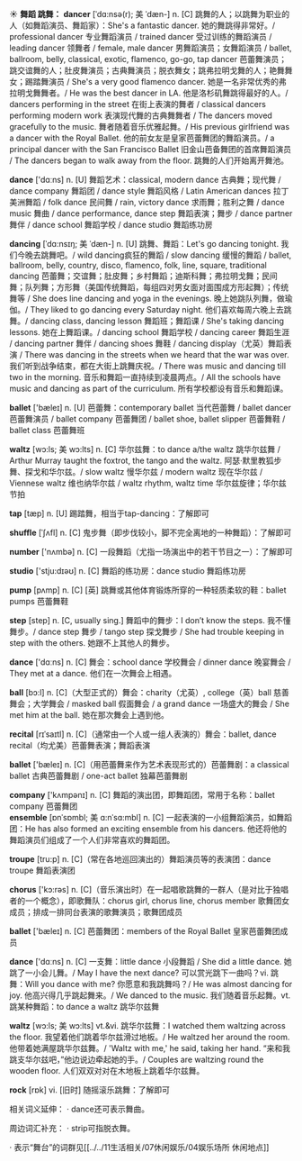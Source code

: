 ☀ <span class="category">**舞蹈 跳舞：**</span>
<span class="vocabulary">**dancer**</span> [ˈdɑ:nsə(r); 美 ˈdæn-]
<span class="definition">n. [C] 跳舞的人；以跳舞为职业的人（如舞蹈演员、舞蹈家）：</span>She's a fantastic dancer. 她的舞跳得非常好。/ professional dancer 专业舞蹈演员 / trained dancer 受过训练的舞蹈演员 / leading dancer 领舞者 / female, male dancer 男舞蹈演员；女舞蹈演员 / ballet, ballroom, belly, classical, exotic, flamenco, go-go, tap dancer 芭蕾舞演员；跳交谊舞的人；肚皮舞演员；古典舞演员；脱衣舞女；跳弗拉明戈舞的人；艳舞舞女；踢踏舞演员 / She's a very good flamenco dancer. 她是一名非常优秀的弗拉明戈舞舞者。/ He was the best dancer in LA. 他是洛杉矶舞跳得最好的人。/ dancers performing in the street 在街上表演的舞者 / classical dancers performing modern work 表演现代舞的古典舞舞者 / The dancers moved gracefully to the music. 舞者随着音乐优雅起舞。/ His previous girlfriend was a dancer with the Royal Ballet. 他的前女友是皇家芭蕾舞团的舞蹈演员。/ a principal dancer with the San Francisco Ballet 旧金山芭备舞团的首席舞蹈演员 / The dancers began to walk away from the floor. 跳舞的人们开始离开舞池。

<span class="vocabulary">**dance**</span> ['dɑːns] 
<span class="definition">n. [U] 舞蹈艺术：</span>classical, modern dance 古典舞；现代舞 / dance company 舞蹈团 / dance style 舞蹈风格 / Latin American dances 拉丁美洲舞蹈 / folk dance 民间舞 / rain, victory dance 求雨舞；胜利之舞 / dance music 舞曲 / dance performance, dance step 舞蹈表演；舞步 / dance partner 舞伴 / dance school 舞蹈学校 / dance studio 舞蹈练功房
           
<span class="vocabulary">**dancing**</span> [ˈdɑ:nsɪŋ; 美 ˈdæn-]
<span class="definition">n. [U] 跳舞、舞蹈：</span>Let's go dancing tonight. 我们今晚去跳舞吧。/ wild dancing疯狂的舞蹈 / slow dancing 缓慢的舞蹈 / ballet, ballroom, belly, country, disco, flamenco, folk, line, square, traditional dancing 芭蕾舞；交谊舞；肚皮舞；乡村舞蹈；迪斯科舞；弗拉明戈舞；民间舞；队列舞；方形舞（美国传统舞蹈，每组四对男女面对面围成方形起舞）；传统舞等 / She does line dancing and yoga in the evenings. 晚上她跳队列舞，做瑜伽。/ They liked to go dancing every Saturday night. 他们喜欢每周六晚上去跳舞。/ dancing class, dancing lesson 舞蹈班；舞蹈课 / She's taking dancing lessons. 她在上舞蹈课。/ dancing school 舞蹈学校 / dancing career 舞蹈生涯 / dancing partner 舞伴 / dancing shoes 舞鞋 / dancing display（尤英）舞蹈表演 / There was dancing in the streets when we heard that the war was over. 我们听到战争结束，都在大街上跳舞庆祝。/ There was music and dancing till two in the morning. 音乐和舞蹈一直持续到凌晨两点。/ All the schools have music and dancing as part of the curriculum. 所有学校都设有音乐和舞蹈课。

<span class="vocabulary">**ballet**</span> ['bæleɪ] 
<span class="definition">n. [U] 芭蕾舞：</span>contemporary ballet 当代芭蕾舞 / ballet dancer 芭蕾舞演员 / ballet company 芭蕾舞团 / ballet shoe, ballet slipper 芭蕾舞鞋 / ballet class 芭蕾舞班
           
<span class="vocabulary">**waltz**</span> [wɔ:ls; 美 wɔ:lts]
<span class="definition">n. [C] 华尔兹舞：</span>to dance a/the waltz 跳华尔兹舞 / Arthur Murray taught the foxtrot, the tango and the waltz. 阿瑟·默里教狐步舞、探戈和华尔兹。/ slow waltz 慢华尔兹 / modern waltz 现在华尔兹 / Viennese waltz 维也纳华尔兹 / waltz rhythm, waltz time 华尔兹旋律；华尔兹节拍

<span class="vocabulary">**tap**</span> [tæp] 
<span class="definition">n. [U] 踢踏舞，相当于tap-dancing：</span>了解即可
           
<span class="vocabulary">**shuffle**</span> [ˈʃʌfl]
<span class="definition">n. [C] 鬼步舞（即步伐较小，脚不完全离地的一种舞蹈）：</span>了解即可

<span class="vocabulary">**number**</span> ['nʌmbə] 
<span class="definition">n. [C] 一段舞蹈（尤指一场演出中的若干节目之一）：</span>了解即可

<span class="vocabulary">**studio**</span> ['stju:dɪəʊ] 
<span class="definition">n. [C] 舞蹈的练功房：</span>dance studio 舞蹈练功房

<span class="vocabulary">**pump**</span> [pʌmp] 
<span class="definition">n. [C] [英] 跳舞或其他体育锻炼所穿的一种轻质柔软的鞋：</span>ballet pumps 芭蕾舞鞋

<span class="vocabulary">**step**</span> [step] 
<span class="definition">n. [C, usually sing.] 舞蹈中的舞步：</span>I don’t know the steps. 我不懂舞步。/ dance step 舞步 / tango step 探戈舞步 / She had trouble keeping in step with the others. 她跟不上其他人的舞步。

<span class="vocabulary">**dance**</span> ['dɑːns] 
<span class="definition">n. [C] 舞会：</span>school dance 学校舞会 / dinner dance 晚宴舞会 / They met at a dance. 他们在一次舞会上相遇。

<span class="vocabulary">**ball**</span> [bɔ:l] 
<span class="definition">n. [C]（大型正式的）舞会：</span>charity（尤英）, college（英）ball 慈善舞会；大学舞会 / masked ball 假面舞会 / a grand dance 一场盛大的舞会 / She met him at the ball. 她在那次舞会上遇到他。
           
<span class="vocabulary">**recital**</span> [rɪˈsaɪtl]
<span class="definition">n. [C]（通常由一个人或一组人表演的）舞会：</span>ballet, dance recital（均尤美）芭蕾舞表演；舞蹈表演

<span class="vocabulary">**ballet**</span> ['bæleɪ] 
<span class="definition">n. [C]（用芭蕾舞来作为艺术表现形式的）芭蕾舞剧：</span>a classical ballet 古典芭蕾舞剧 / one-act ballet 独幕芭蕾舞剧

<span class="vocabulary">**company**</span> ['kʌmpənɪ] 
<span class="definition">n. [C] 舞蹈的演出团，即舞蹈团，常用于名称：</span>ballet company 芭蕾舞团          
<span class="vocabulary">**ensemble**</span> [ɒnˈsɒmbl; 美 ɑ:nˈsɑ:mbl]
<span class="definition">n. [C] 一起表演的一小组舞蹈演员，如舞蹈团：</span>He has also formed an exciting ensemble from his dancers. 他还将他的舞蹈演员们组成了一个人们非常喜欢的舞蹈团。
           
<span class="vocabulary">**troupe**</span> [tru:p]
<span class="definition">n. [C]（常在各地巡回演出的）舞蹈演员等的表演团：</span>dance troupe 舞蹈表演团

<span class="vocabulary">**chorus**</span> ['kɔ:rəs] 
<span class="definition">n. [C]（音乐演出时）在一起唱歌跳舞的一群人（是对比于独唱者的一个概念），即歌舞队：</span>chorus girl, chorus line, chorus member 歌舞团女成员；排成一排同台表演的歌舞演员；歌舞团成员

<span class="vocabulary">**ballet**</span> ['bæleɪ] 
<span class="definition">n. [C] 芭蕾舞团：</span>members of the Royal Ballet 皇家芭蕾舞团成员

<span class="vocabulary">**dance**</span> ['dɑːns] 
<span class="definition">n. [C] 一支舞：</span>little dance 小段舞蹈 / She did a little dance. 她跳了一小会儿舞。/ May I have the next dance? 可以赏光跳下一曲吗？vi. 跳舞：</span>Will you dance with me? 你愿意和我跳舞吗？/ He was almost dancing for joy. 他高兴得几乎跳起舞来。/ We danced to the music. 我们随着音乐起舞。<span class="definition">vt. 跳某种舞蹈：</span>to dance a waltz 跳华尔兹舞
           
<span class="vocabulary">**waltz**</span> [wɔ:ls; 美 wɔ:lts]
<span class="definition">vt.&vi. 跳华尔兹舞：</span>I watched them waltzing across the floor. 我望着他们跳着华尔兹滑过地板。/ He waltzed her around the room. 他带着她满屋跳华尔兹舞。/ 'Waltz with me,' he said, taking her hand. “来和我跳支华尔兹吧，”他边说边牵起她的手。/ Couples are waltzing round the wooden floor. 人们双双对对在木地板上跳着华尔兹舞。

<span class="vocabulary">**rock**</span> [rɒk] 
<span class="definition">vi. [旧时] 随摇滚乐跳舞：</span>了解即可

相关词义延伸：
· dance还可表示舞曲。

周边词汇补充：
· strip可指脱衣舞。

· 表示“舞台”的词群见[[../../11生活相关/07休闲娱乐/04娱乐场所 休闲地点]]
